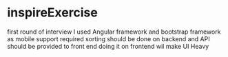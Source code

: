 # inspireExercise
first round of interview
I  used Angular framework and bootstrap framework as mobile support required
sorting should be done on backend and API should be provided to front end 
doing it on frontend wil make UI Heavy
